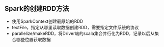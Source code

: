 ## **Spark的创建RDD方法**

- 使用SparkContext创建最原始的RDD
- textFile，指定从哪里读取数据创建RDD，需要指定文件系统的协议
- parallelize/makeRDD，将Driver端的scala集合并行化为RDD，记录以后从集合哪些位置获取数据
